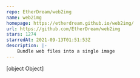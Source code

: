 ```yaml
---
repo: EtherDream/web2img
name: web2img
homepage: https://etherdream.github.io/web2img/
url: https://github.com/EtherDream/web2img
stars: 1274
starredAt: 2021-09-13T01:51:53Z
description: |-
    Bundle web files into a single image
---
```


[object Object]
